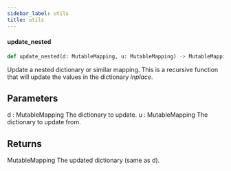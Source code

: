 ```yaml
---
sidebar_label: utils
title: utils
---
```


#### update\_nested

```python
def update_nested(d: MutableMapping, u: MutableMapping) -> MutableMapping
```

Update a nested dictionary or similar mapping.
This is a recursive function that will update the values in the dictionary
*inplace*.

Parameters
----------
d : MutableMapping
    The dictionary to update.
u : MutableMapping
    The dictionary to update from.

Returns
-------
MutableMapping
    The updated dictionary (same as d).


